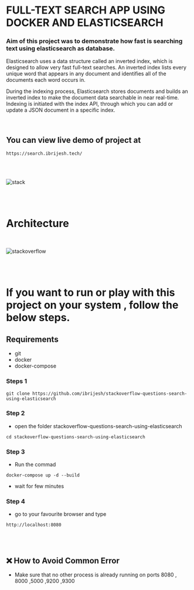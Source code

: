 # FULL-TEXT SEARCH APP USING DOCKER AND ELASTICSEARCH

### Aim of this  project was to demonstrate  how fast  is  searching text  using elasticsearch as database.

Elasticsearch uses a data structure called an inverted index, which is designed to allow very fast full-text searches. An inverted index lists every unique word that appears in any document and identifies all of the documents each word occurs in.

During the indexing process, Elasticsearch stores documents and builds an inverted index to make the document data searchable in near real-time. Indexing is initiated with the index API, through which you can add or update a JSON document in a specific index.

<br>

## You can view live demo of project  at  
``` 
https://search.ibrijesh.tech/
```

<br>
<br>


![stack](https://user-images.githubusercontent.com/41025295/126439945-7e4a5c3b-776e-4c1b-adec-81237f9b630b.gif)

<br>
<br>

# Architecture
<br>

![stackoverflow](https://user-images.githubusercontent.com/41025295/126470394-bfe16bf1-3a04-4015-bc89-69621bcf32c3.png)


<br>
<br>


# If you want to  run or play with this project on your system , follow the below steps.

## Requirements

- git
- docker
- docker-compose

### Steps 1
```
git clone https://github.com/ibrijesh/stackoverflow-questions-search-using-elasticsearch
```

### Step 2
- open the folder stackoverflow-questions-search-using-elasticsearch 
``` 
cd stackoverflow-questions-search-using-elasticsearch
```

### Step 3
- Run the commad
```
docker-compose up -d --build  
```  
- wait for few minutes

### Step 4
- go to your favourite browser and  type
```
http://localhost:8080 
```
<br>
<br>

## ❌ How to Avoid  Common Error  
- Make sure that  no other  process is already running on ports 8080 , 8000 ,5000 ,9200 ,9300


